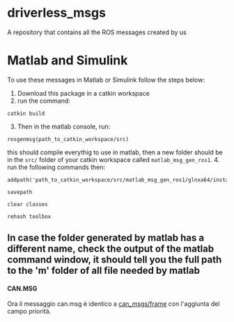 # driverless_msgs
A repository that contains all the ROS messages created by us

# Matlab and Simulink
To use these messages in Matlab or Simulink follow the steps below:
1. Download this package in a catkin workspace
2. run the command: 
```
catkin build
```
3. Then in the matlab console, run:
```
rosgenmsg(path_to_catkin_workspace/src)
```
this should compile everythig to use in matlab, then a new folder should be in the `src/` folder of your catkin workspace called `matlab_msg_gen_ros1`. 
4. run the following commands then:
```
addpath('path_to_catkin_workspace/src/matlab_msg_gen_ros1/glnxa64/install/m')
```
```
savepath
```
```
clear classes
```
```
rehash toolbox
```

In case the folder generated by matlab has a different name, check the output of the matlab command window, it should tell you the full path to the 'm' folder of all file needed by matlab
--
#### CAN.MSG
Ora il messaggio can.msg è identico a [can_msgs/frame](http://docs.ros.org/en/noetic/api/can_msgs/html/msg/Frame.html) con l'aggiunta del campo priorità.
